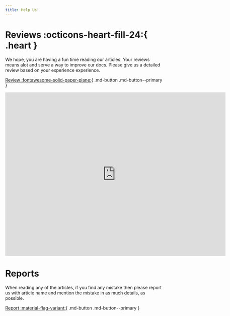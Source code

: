 ```yaml
---
title: Help Us!
---
```

# Reviews :octicons-heart-fill-24:{ .heart }

We hope, you are having a fun time reading our articles. Your reviews means alot and serve a way to improve our docs. Please give us a detailed review based on your experience experience.

[Review :fontawesome-solid-paper-plane:](https://forms.gle/mbrA2bXoqTURdoNc6){ .md-button .md-button--primary }

<iframe src="https://docs.google.com/forms/d/e/1FAIpQLSdp-Q99kOpn6kwq3Qu_4SORAgpALuqOUUArbmJehR2NkGBFgQ/viewform?embedded=true" width="700" height="520" frameborder="0" marginheight="0" marginwidth="0">Loading…</iframe>


# Reports

When reading any of the articles, if you find any mistake then please report us with article name and mention the mistake in as much details, as possible.

[Report :material-flag-variant:](https://forms.gle/FgoUCCSkre4BYgms5){ .md-button .md-button--primary }
